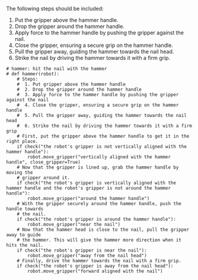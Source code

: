 

The following steps should be included:

1. Put the gripper above the hammer handle.
2. Drop the gripper around the hammer handle.
3. Apply force to the hammer handle by pushing the gripper against the nail. 
4. Close the gripper, ensuring a secure grip on the hammer handle. 
5. Pull the gripper away, guiding the hammer towards the nail head. 
6. Strike the nail by driving the hammer towards it with a firm grip.

```
# hammer: hit the nail with the hammer
# def hammer(robot):
    # Steps:
    #  1. Put gripper above the hammer handle
    #  2. Drop the gripper around the hammer handle
    #  3. Apply force to the hammer handle by pushing the gripper against the nail
    #  4. Close the gripper, ensuring a secure grip on the hammer handle 
    #  5. Pull the gripper away, guiding the hammer towards the nail head 
    #  6. Strike the nail by driving the hammer towards it with a firm grip 
    # First, put the gripper above the hammer handle to get it in the right place.
    if check("the robot's gripper is not vertically aligned with the hammer handle"):
        robot.move_gripper("vertically aligned with the hammer handle", close_gripper=True)
    # Now that the gripper is lined up, grab the hammer handle by moving the
    # gripper around it.
    if check("the robot's gripper is vertically aligned with the hammer handle and the robot's gripper is not around the hammer handle"):
        robot.move_gripper("around the hammer handle")
    # With the gripper securely around the hammer handle, push the handle towards
    # the nail.
    if check("the robot's gripper is around the hammer handle"):
        robot.move_gripper("near the nail")
    # Now that the hammer head is close to the nail, pull the gripper away to guide
    # the hammer. This will give the hammer more direction when it hits the nail.
    if check("the robot's gripper is near the nail"):
        robot.move_gripper("away from the nail head")
    # Finally, drive the hammer towards the nail with a firm grip.
    if check("the robot's gripper is away from the nail head"):
        robot.move_gripper("forward aligned with the nail")